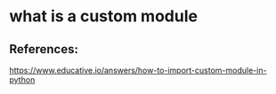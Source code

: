 # what is a custom module

## References:

https://www.educative.io/answers/how-to-import-custom-module-in-python
